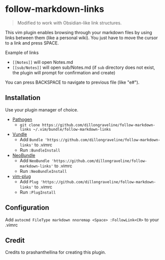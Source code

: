 # follow-markdown-links

> Modified to work with Obsidian-like link structures.

This vim plugin enables browsing through your markdown files by using links between them (like a personal wiki). You just have to move the cursor to a link and press SPACE.

Example of links

- `[[Notes]]` will open Notes.md
- `[[sub/Notes]]` will open sub/Notes.md (if `sub` directory does not exist, the plugin will prompt for confirmation and create)

You can press BACKSPACE to navigate to previous file (like "e#").

## Installation

Use your plugin manager of choice.

- [Pathogen](https://github.com/tpope/vim-pathogen)
  - `git clone https://github.com/dillongraveline/follow-markdown-links ~/.vim/bundle/follow-markdown-links`
- [Vundle](https://github.com/gmarik/vundle)
  - Add `Bundle 'https://github.com/dillongraveline/follow-markdown-links'` to .vimrc
  - Run `:BundleInstall`
- [NeoBundle](https://github.com/Shougo/neobundle.vim)
  - Add `NeoBundle 'https://github.com/dillongraveline/follow-markdown-links'` to .vimrc
  - Run `:NeoBundleInstall`
- [vim-plug](https://github.com/junegunn/vim-plug)
  - Add `Plug 'https://github.com/dillongraveline/follow-markdown-links'` to .vimrc
  - Run `:PlugInstall`

## Configuration

Add `autocmd FileType markdown nnoremap <Space> :FollowLink<CR>` to your .vimrc

## Credit
Credits to prashanthellina for creating this plugin.
